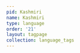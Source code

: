 ```yaml
---
pid: Kashmiri
name: Kashmiri
type: language
order: '21'
layout: tagpage
collection: language_tags
---
```

